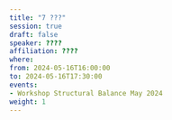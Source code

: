 ```yaml
---
title: "7 ???"
session: true
draft: false
speaker: ????
affiliation: ???? 
where:
from: 2024-05-16T16:00:00
to: 2024-05-16T17:30:00
events:
- Workshop Structural Balance May 2024
weight: 1
---
```

